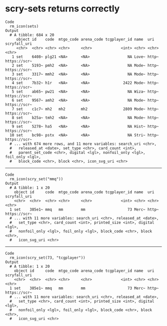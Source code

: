 # scry-sets returns correctly

    Code
      rm_icon(sets)
    Output
      # A tibble: 684 x 20
         object id    code  mtgo_code arena_code tcgplayer_id name  uri   scryfall_uri
         <chr>  <chr> <chr> <chr>     <chr>             <int> <chr> <chr> <chr>       
       1 set    6408~ plg21 <NA>      <NA>                 NA Love~ http~ https://scr~
       2 set    5193~ pmh2  <NA>      <NA>                 NA Mode~ http~ https://scr~
       3 set    3317~ mmh2  <NA>      <NA>                 NA Mode~ http~ https://scr~
       4 set    7b32~ h1r   <NA>      <NA>               2422 Mode~ http~ https://scr~
       5 set    ab65~ pw21  <NA>      <NA>                 NA Wiza~ http~ https://scr~
       6 set    9567~ amh2  <NA>      <NA>                 NA Mode~ http~ https://scr~
       7 set    c1c7~ mh2   mh2       mh2                2809 Mode~ http~ https://scr~
       8 set    b25a~ tmh2  <NA>      <NA>                 NA Mode~ http~ https://scr~
       9 set    5278~ ha5   <NA>      <NA>                 NA Hist~ http~ https://scr~
      10 set    bc98~ pstx  <NA>      <NA>                 NA Stri~ http~ https://scr~
      # ... with 674 more rows, and 11 more variables: search_uri <chr>,
      #   released_at <date>, set_type <chr>, card_count <int>,
      #   parent_set_code <chr>, digital <lgl>, nonfoil_only <lgl>, foil_only <lgl>,
      #   block_code <chr>, block <chr>, icon_svg_uri <chr>

---

    Code
      rm_icon(scry_set("mmq"))
    Output
      # A tibble: 1 x 20
        object id     code  mtgo_code arena_code tcgplayer_id name  uri   scryfall_uri
        <chr>  <chr>  <chr> <chr>     <chr>             <int> <chr> <chr> <chr>       
      1 set    385e1~ mmq   mm        mm                   73 Merc~ http~ https://scr~
      # ... with 11 more variables: search_uri <chr>, released_at <date>,
      #   set_type <chr>, card_count <int>, printed_size <int>, digital <lgl>,
      #   nonfoil_only <lgl>, foil_only <lgl>, block_code <chr>, block <chr>,
      #   icon_svg_uri <chr>

---

    Code
      rm_icon(scry_set(73, "tcgplayer"))
    Output
      # A tibble: 1 x 20
        object id     code  mtgo_code arena_code tcgplayer_id name  uri   scryfall_uri
        <chr>  <chr>  <chr> <chr>     <chr>             <int> <chr> <chr> <chr>       
      1 set    385e1~ mmq   mm        mm                   73 Merc~ http~ https://scr~
      # ... with 11 more variables: search_uri <chr>, released_at <date>,
      #   set_type <chr>, card_count <int>, printed_size <int>, digital <lgl>,
      #   nonfoil_only <lgl>, foil_only <lgl>, block_code <chr>, block <chr>,
      #   icon_svg_uri <chr>

